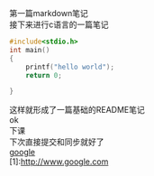 第一篇markdown笔记  
接下来进行c语言的一篇笔记  
```c
#include<stdio.h>
int main()
{
    printf("hello world");
    return 0;

}
```
这样就形成了一篇基础的README笔记  
ok  
下课  
下次直接提交和同步就好了  
[google](http://www.google.com)  
[1]:http://www.google.com
